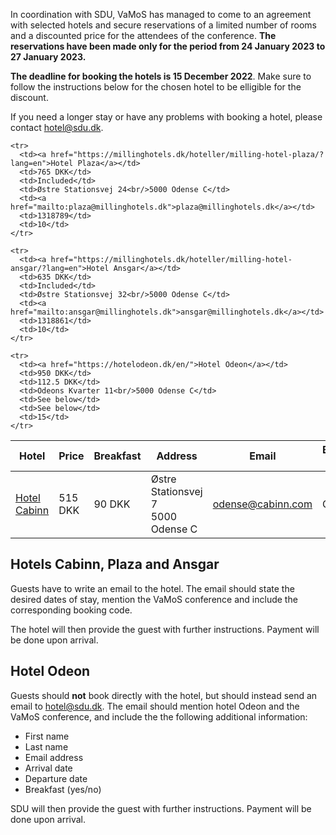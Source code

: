 In coordination with SDU, VaMoS has managed to come to an agreement with
selected hotels and secure reservations of a limited number of rooms and a
discounted price for the attendees of the conference. **The reservations have
been made only for the period from 24 January 2023 to 27 January 2023.**

**The deadline for booking the hotels is 15 December 2022**. Make sure to follow
the instructions below for the chosen hotel to be elligible for the discount.

If you need a longer stay or have any problems with booking a hotel, please
contact <a href="mailto:hotel@sdu.dk">hotel@sdu.dk</a>.

<table class="table">
  <thead>
    <tr>
      <th><strong>Hotel</strong></th>
      <th><strong>Price</strong></th>
      <th><strong>Breakfast</strong></th>
      <th><strong>Address</strong></th>
      <th><strong>Email</strong></th>
      <th><strong>Booking code</strong></th>
      <th><strong>Rooms</strong></th>
    </tr>
  </thead>

  <tbody>
    <tr>
      <td><a href="https://en.cabinn.com/hotel/cabinn-odense">Hotel Cabinn</a></td>
      <td>515 DKK</td>
      <td>90 DKK</td>
      <td>Østre Stationsvej 7<br/>5000 Odense C</td>
      <td><a href="mailto:odense@cabinn.com">odense@cabinn.com</a></td>
      <td>CBSHSL</td>
      <td>25</td>
    </tr>

    <tr>
      <td><a href="https://millinghotels.dk/hoteller/milling-hotel-plaza/?lang=en">Hotel Plaza</a></td>
      <td>765 DKK</td>
      <td>Included</td>
      <td>Østre Stationsvej 24<br/>5000 Odense C</td>
      <td><a href="mailto:plaza@millinghotels.dk">plaza@millinghotels.dk</a></td>
      <td>1318789</td>
      <td>10</td>
    </tr>

    <tr>
      <td><a href="https://millinghotels.dk/hoteller/milling-hotel-ansgar/?lang=en">Hotel Ansgar</a></td>
      <td>635 DKK</td>
      <td>Included</td>
      <td>Østre Stationsvej 32<br/>5000 Odense C</td>
      <td><a href="mailto:ansgar@millinghotels.dk">ansgar@millinghotels.dk</a></td>
      <td>1318861</td>
      <td>10</td>
    </tr>

    <tr>
      <td><a href="https://hotelodeon.dk/en/">Hotel Odeon</a></td>
      <td>950 DKK</td>
      <td>112.5 DKK</td>
      <td>Odeons Kvarter 11<br/>5000 Odense C</td>
      <td>See below</td>
      <td>See below</td>
      <td>15</td>
    </tr>
  </tbody>
</table>

## Hotels Cabinn, Plaza and Ansgar

Guests have to write an email to the hotel. The email should state the desired
dates of stay, mention the VaMoS conference and include the corresponding
booking code.

The hotel will then provide the guest with further instructions. Payment will be
done upon arrival.

## Hotel Odeon

Guests should **not** book directly with the hotel, but should instead send an
email to <a href="mailto:hotel@sdu.dk">hotel@sdu.dk</a>. The email should
mention hotel Odeon and the VaMoS conference, and include the the following
additional information:

- First name
- Last name
- Email address
- Arrival date
- Departure date
- Breakfast (yes/no)

SDU will then provide the guest with further instructions. Payment will be done
upon arrival.
